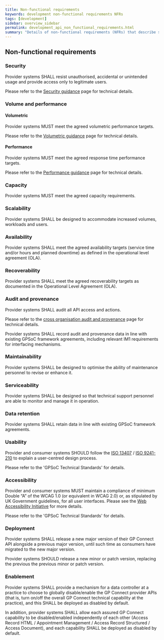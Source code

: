 ```yaml
---
title: Non-functional requirements
keywords: development non-functional requirements NFRs
tags: [development]
sidebar: overview_sidebar
permalink: development_api_non_functional_requirements.html
summary: "Details of non-functional requirements (NFRs) that describe system attributes such as security, reliability, maintainability, scalability, and usability (often referred to as the “ilities”)"
---
```


## Non-functional requirements ##

### Security ###

Provider systems SHALL resist unauthorised, accidental or unintended usage and provide access only to legitimate users.

Please refer to the [Security guidance](development_api_security_guidance.html) page for technical details.

### Volume and performance ###

#### Volumetric ####

Provider systems MUST meet the agreed volumetric performance targets.

Please refer to the [Volumetric guidance](development_api_volume_and_performance.html#volumetrics) page for technical details.

#### Performance ####

Provider systems MUST meet the agreed response time performance targets.

Please refer to the [Performance guidance](development_api_volume_and_performance.html#performance) page for technical details.

### Capacity ###

Provider systems MUST meet the agreed capacity requirements.

### Scalability ###

Provider systems SHALL be designed to accommodate increased volumes, workloads and users.

### Availability ###

Provider systems SHALL meet the agreed availability targets (service time and/or hours and planned downtime) as defined in the operational level agreement (OLA).

### Recoverability ###

Provider systems SHALL meet the agreed recoverability targets as documented in the Operational Level Agreement (OLA).

### Audit and provenance ###

Provider systems SHALL audit all API access and actions.

Please refer to the [cross organisation audit and provenance](integration_cross_organisation_audit_and_provenance.html) page for technical details.

Provider systems SHALL record audit and provenance data in line with existing GPSoC framework agreements, including relevant IM1 requirements for interfacing mechanisms.

### Maintainability ###

Provider systems SHALL be designed to optimise the ability of maintenance personnel to revise or enhance it.

### Serviceability ###

Provider systems SHALL be designed so that technical support personnel are able to monitor and manage it in operation.

### Data retention ###

Provider systems SHALL retain data in line with existing GPSoC framework agreements.

### Usability ###

Provider and consumer systems SHOULD follow the [ISO 13407](https://www.iso.org/standard/21197.html) / [ISO 9241-210](https://www.iso.org/standard/52075.html) to explain a user-centred design process.

Please refer to the 'GPSoC Technical Standards' for details.

### Accessibility ###

Provider and consumer systems MUST maintain a compliance of minimum Double “A” of the WCAG 1.0 (or equivalent in WCAG 2.0) or, as stipulated by UK Government guidelines, for all user interfaces. Please see the [Web Accessibility Initiative](https://www.w3.org/WAI/) for more details.

Please refer to the 'GPSoC Technical Standards' for details.

### Deployment ###

Provider systems SHALL release a new major version of their GP Connect API alongside a previous major version, until such time as consumers have migrated to the new major version.

Provider systems SHOULD release a new minor or patch version, replacing the previous the previous minor or patch version.

### Enablement ###

Provider systems SHALL provide a mechanism for a data controller at a practice to choose to globally disable/enable the GP Connect provider APIs (that is, turn on/off the overall GP Connect technical capability at the practice), and this SHALL be deployed as disabled by default.

In addition, provider systems SHALL allow each assured GP Connect capability to be disabled/enabled independently of each other (Access Record HTML / Appointment Management / Access Record Structured / Access Document), and each capability SHALL be deployed as disabled by default.
